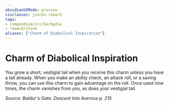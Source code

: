 ```yaml
---
obsidianUIMode: preview
cssclasses: json5e-reward
tags:
- compendium/src/5e/bgdia
- reward/charm
aliases: ["Charm of Diabolical Inspiration"]
---
```

# Charm of Diabolical Inspiration

You grow a short, vestigial tail when you receive this charm unless you have a tail already. When you make an ability check, an attack roll, or a saving throw, you can use this charm to gain advantage on the roll. Once used nine times, the charm vanishes from you, as does your vestigial tail.

*Source: Baldur's Gate: Descent Into Avernus p. 215*
